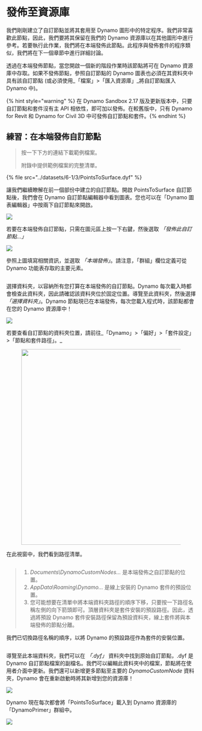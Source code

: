 # 發佈至資源庫

我們剛剛建立了自訂節點並將其套用至 Dynamo 圖形中的特定程序。我們非常喜歡此節點，因此，我們要將其保留在我們的 Dynamo 資源庫以在其他圖形中進行參考。若要執行此作業，我們將在本端發佈此節點。此程序與發佈套件的程序類似，我們將在下一個章節中進行詳細討論。

透過在本端發佈節點，當您開啟一個新的階段作業時該節點將可在 Dynamo 資源庫中存取。如果不發佈節點，參照自訂節點的 Dynamo 圖表也必須在其資料夾中具有該自訂節點 (或必須使用_「檔案」>「匯入資源庫」_將自訂節點匯入 Dynamo 中)。

{% hint style="warning" %} 在 Dynamo Sandbox 2.17 版及更新版本中，只要自訂節點和套件沒有主 API 相依性，即可加以發佈。在較舊版中，只有 Dynamo for Revit 和 Dynamo for Civil 3D 中可發佈自訂節點和套件。{% endhint %}

## 練習：在本端發佈自訂節點

> 按一下下方的連結下載範例檔案。
>
> 附錄中提供範例檔案的完整清單。

{% file src="../datasets/6-1/3/PointsToSurface.dyf" %}

讓我們繼續瞭解在前一個部份中建立的自訂節點。開啟 PointsToSurface 自訂節點後，我們會在 Dynamo 自訂節點編輯器中看到圖表。您也可以在「Dynamo 圖表編輯器」中按兩下自訂節點來開啟。

![](../images/6-1/3/publishcustomnodelocally01.jpg)

若要在本端發佈自訂節點，只需在圖元區上按一下右鍵，然後選取 _「發佈此自訂節點...」_

![](../images/6-1/3/publishcustomnodeexercise-02.jpg)

參照上圖填寫相關資訊，並選取 _「本端發佈」_。請注意，「群組」欄位定義可從 Dynamo 功能表存取的主要元素。

<figure><img src="../../.gitbook/assets/publish_a_package.png" alt=""><figcaption></figcaption></figure>

選擇資料夾，以容納所有您打算在本端發佈的自訂節點。Dynamo 每次載入時都會檢查此資料夾，因此請確認該資料夾位於固定位置。導覽至此資料夾，然後選擇 _「選擇資料夾」_。Dynamo 節點現已在本端發佈，每次您載入程式時，該節點都會在您的 Dynamo 資源庫中！

![](../images/6-1/3/publishcustomnodeexercise-04.jpg)

若要查看自訂節點的資料夾位置，請前往_「Dynamo」>「偏好」>「套件設定」>「節點和套件路徑」。_

<figure><img src="../../.gitbook/assets/settings.png" alt="" width="520"><figcaption></figcaption></figure>

在此視窗中，我們看到路徑清單。

<figure><img src="../../.gitbook/assets/package-locations.png" alt=""><figcaption></figcaption></figure>

> 1. _Documents\\DynamoCustomNodes..._ 是本端發佈之自訂節點的位置。
> 2. _AppData\\Roaming\\Dynamo..._ 是線上安裝的 Dynamo 套件的預設位置。
> 3. 您可能想要在清單中將本端資料夾路徑的順序下移，只要按一下路徑名稱左側的向下箭頭即可。頂層資料夾是套件安裝的預設路徑。因此，透過將預設 Dynamo 套件安裝路徑保留為預設資料夾，線上套件將與本端發佈的節點分離。

我們已切換路徑名稱的順序，以將 Dynamo 的預設路徑作為套件的安裝位置。

<figure><img src="../../.gitbook/assets/updated-package-locations.png" alt=""><figcaption></figcaption></figure>

導覽至此本端資料夾，我們可以在 _「.dyf」_ 資料夾中找到原始自訂節點，.dyf 是 Dynamo 自訂節點檔案的副檔名。我們可以編輯此資料夾中的檔案，節點將在使用者介面中更新。我們還可以新增更多節點至主要的 _DynamoCustomNode_ 資料夾，Dynamo 會在重新啟動時將其新增到您的資源庫！

![](../images/6-1/3/publishcustomnodeexercise-08.jpg)

Dynamo 現在每次都會將「PointsToSurface」載入到 Dynamo 資源庫的「DynamoPrimer」群組中。

![](../images/6-1/3/publishcustomnodeexercise-09.jpg)
